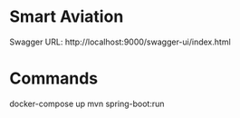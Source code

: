 # Smart Aviation
Swagger URL: http://localhost:9000/swagger-ui/index.html

# Commands

docker-compose up
mvn spring-boot:run
